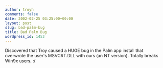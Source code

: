 ```yaml
---
author: troyh
comments: false
date: 2002-02-25 03:25:00+00:00
layout: post
slug: bad-palm-bug
title: Bad Palm Bug
wordpress_id: 1453
---
```


Discovered that Troy caused a HUGE bug in the Palm app install that overwrote the user's MSVCRT.DLL with ours (an NT version). Totally breaks Win9x users. :(
